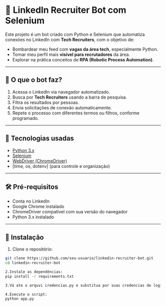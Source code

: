 # 🤖 LinkedIn Recruiter Bot com Selenium

Este projeto é um bot criado com Python e Selenium que automatiza conexões no LinkedIn com **Tech Recruiters**, com o objetivo de:

- Bombardear meu feed com **vagas da área tech**, especialmente Python.
- Tornar meu perfil mais **visível para recrutadores** da área.
- Explorar na prática conceitos de **RPA (Robotic Process Automation)**.

---

## 📌 O que o bot faz?

1. Acessa o LinkedIn via navegador automatizado.
2. Busca por **Tech Recruiters** usando a barra de pesquisa.
3. Filtra os resultados por pessoas.
4. Envia solicitações de conexão automaticamente.
5. Repete o processo com diferentes termos ou filtros, conforme programado.

---

## 🚀 Tecnologias usadas

- [Python 3.x](https://www.python.org/)
- [Selenium](https://www.selenium.dev/)
- [WebDriver (ChromeDriver)](https://chromedriver.chromium.org/)
- [time, os, dotenv] (para controle e organização)

---

## 🛠️ Pré-requisitos

- Conta no LinkedIn
- Google Chrome instalado
- ChromeDriver compatível com sua versão do navegador
- Python 3.x instalado

---

## 🔧 Instalação

1. Clone o repositório:

```bash
git clone https://github.com/seu-usuario/linkedin-recruiter-bot.git
cd linkedin-recruiter-bot

2.Instale as dependências:
pip install -r requirements.txt

3.Vá ate o arquvi credencias.py e substitua por suas credencias de login do linkedin

4.Execute o script:
python app.py
